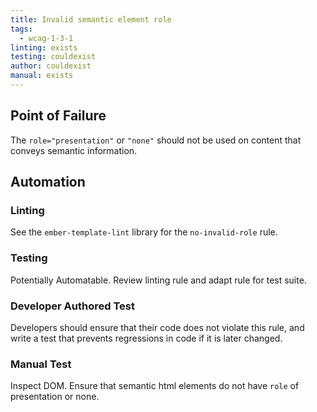 ```yaml
---
title: Invalid semantic element role
tags: 
  - wcag-1-3-1
linting: exists
testing: couldexist
author: couldexist
manual: exists
---
```


## Point of Failure
The `role="presentation"` or `"none"` should not be used on content that conveys semantic information.

## Automation

### Linting
See the `ember-template-lint` library for the `no-invalid-role` rule.

### Testing
Potentially Automatable. Review linting rule and adapt rule for test suite.

### Developer Authored Test
Developers should ensure that their code does not violate this rule, and write a test that prevents regressions in code if it is later changed.

### Manual Test
Inspect DOM. Ensure that semantic html elements do not have `role` of presentation or none.
